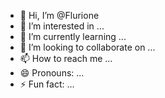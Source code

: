 - 👋 Hi, I’m @Flurione
- 👀 I’m interested in ...
- 🌱 I’m currently learning ...
- 💞️ I’m looking to collaborate on ...
- 📫 How to reach me ...
- 😄 Pronouns: ...
- ⚡ Fun fact: ...

<!---
Flurione/Flurione is a ✨ special ✨ repository because its `README.md` (this file) appears on your GitHub profile.
You can click the Preview link to take a look at your changes.
--->
